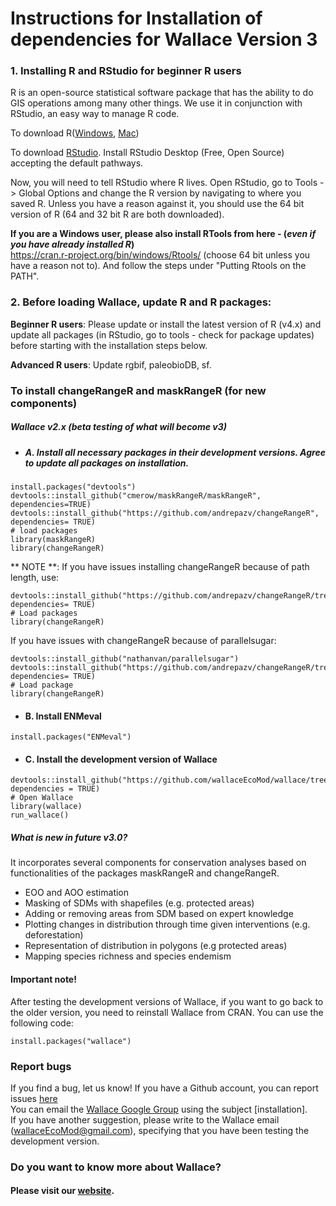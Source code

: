 # Instructions for Installation of dependencies for Wallace Version 3

### **1. Installing R and RStudio for beginner R users**
R is an open-source statistical software package that has the ability to do GIS operations among many other things. We use it in conjunction with RStudio, an easy way to manage R code.

To download R([Windows](https://cran.r-project.org/bin/windows/base/), [Mac](https://cran.rstudio.com/bin/macosx/))<br>
            
To download [RStudio](https://www.rstudio.com/products/rstudio/download/). Install RStudio Desktop (Free, Open Source) accepting the default pathways.<br>

Now, you will need to tell RStudio where R lives. Open RStudio, go to Tools -> Global Options and change the R version by navigating to where you saved R. Unless you have a reason against it, you should use the 64 bit version of R (64 and 32 bit R are both downloaded).

**If you are a Windows user, please also install RTools from here - (*even if you have already installed R*)**<br>
https://cran.r-project.org/bin/windows/Rtools/ (choose 64 bit unless you have a reason not to). And follow the steps under "Putting Rtools on the PATH".

### **2. Before loading Wallace, update R and R packages:**
**Beginner R users**: Please update or install the latest version of R (v4.x) and update all packages (in RStudio, go to tools - check for package updates) before starting with the installation steps below. 

**Advanced R users**: Update rgbif, paleobioDB, sf.

### **To install changeRangeR and maskRangeR (for new components)**
##### Wallace v2.x (beta testing of what will become v3)
  + ##### A. Install all necessary packages in their development versions. Agree to update all packages on installation.

```{r}
install.packages("devtools")
devtools::install_github("cmerow/maskRangeR/maskRangeR", dependencies=TRUE)
devtools::install_github("https://github.com/andrepazv/changeRangeR", dependencies= TRUE)
# load packages
library(maskRangeR)
library(changeRangeR)
```

** NOTE **: If you have issues installing changeRangeR because of path length, use:
```{r}
devtools::install_github("https://github.com/andrepazv/changeRangeR/tree/paths_fix2", dependencies= TRUE)
# Load packages
library(changeRangeR)
```

If you have issues with changeRangeR because of parallelsugar:
```{r}
devtools::install_github("nathanvan/parallelsugar")
devtools::install_github("https://github.com/andrepazv/changeRangeR/tree/paths_fix2", dependencies= TRUE)
# Load package
library(changeRangeR)
```

  + #### B. Install ENMeval
```{r}
install.packages("ENMeval")
```

  + #### C. Install the development version of Wallace
```{r}
devtools::install_github("https://github.com/wallaceEcoMod/wallace/tree/biomodelos", dependencies = TRUE)
# Open Wallace
library(wallace)
run_wallace()
```

##### What is new in future v3.0?
It incorporates several components for conservation analyses based on functionalities of the packages maskRangeR and changeRangeR.
- EOO and AOO estimation
- Masking of SDMs with shapefiles (e.g. protected areas)
- Adding or removing areas from SDM based on expert knowledge
- Plotting changes in distribution through time given interventions (e.g. deforestation)
- Representation of distribution in polygons (e.g protected areas)
- Mapping species richness and species endemism

#### Important note!
After testing the development versions of Wallace, if you want to go back to the older version, you need to reinstall Wallace  from CRAN. You can use the following code:
```{r}
install.packages("wallace")
```

### Report bugs
If you find a bug, let us know!
If you have a Github account, you can report issues [here](https://github.com/wallaceEcoMod/wallace/issues) <br>
You can email the [Wallace Google Group](https://groups.google.com/g/wallaceEcoMod) using the subject [installation]. <br>
If you have another suggestion, please write to the Wallace email (wallaceEcoMod@gmail.com), specifying that you have been testing the development version.

### Do you want to know more about Wallace?
#### Please visit our [website](https://wallaceecomod.github.io/).